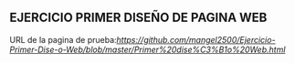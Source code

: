 ## EJERCICIO PRIMER DISEÑO DE PAGINA WEB

URL de la pagina de prueba:*https://github.com/mangel2500/Ejercicio-Primer-Dise-o-Web/blob/master/Primer%20dise%C3%B1o%20Web.html*
